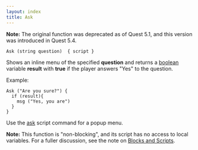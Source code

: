 ```yaml
---
layout: index
title: Ask
---
```


**Note:** The original function was deprecated as of Quest 5.1, and this version was introduced in Quest 5.4.

    Ask (string question)  { script } 

Shows an inline menu of the specified **question** and returns a [boolean](../types/boolean.html) variable **result** with **true** if the player answers "Yes" to the question.

Example:

    Ask ("Are you sure?") {
      if (result){
        msg ("Yes, you are")
      } 
    }

Use the [ask](../scripts/ask.html) script command for a popup menu.

**Note:** This function is "non-blocking", and its script has no access to local variables. For a fuller discussion, see the note on [Blocks and Scripts](blocks_and_scripts.html).

